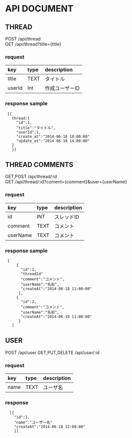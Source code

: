 # API DOCUMENT

## THREAD
 POST /api/thread  
 GET  /api/thread?title={title}

### request
  key|type|description
  :--|:--|:--
  title|TEXT|タイトル
  userId|Int|作成ユーザーID

### response sample
```
 [{
   thread:{
     "id":1,
     "title":"タイトル",
     "userId":1,
     "create_at":"2014-06-18 10:00:00"
     "update_at":"2014-06-18 14:00:00"
   }
   }]
```

## THREAD COMMENTS
 GET,POST  /api/thread/:id  
 GET       /api/thread/:id?coment={comment}&user={userName}

### request
  key|type|description
  :--|:--|:--
  id|INT|スレッドID
  comment|TEXT|コメント
  userName|TEXT|コメント

### response sample
```
 [
     {
       "id":1,
       "threadId"
       "comment":"コメント",
       "userName":"名前",
       "createAt":"2014-06-18 11:00:00"
      },
     {
       "id":2,
       "comment":"コメント",
       "userName":"名前",
       "createAt":"2014-06-18 11:00:00"
      }
   ]
```

## USER
 POST /api/user
 GET,PUT,DELETE /api/user/:id

### request
  key|type|description
  :--|:--|:--
  name|TEXT|ユーザ名

### response
```
  [{
    "id":1,
    "name":"ユーザー名"
    "createAt":"2014-06-18 12:00:00"
    }]
```
